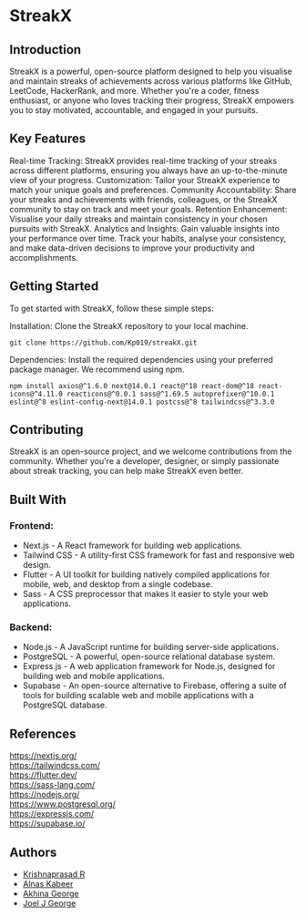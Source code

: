 # StreakX


## Introduction

StreakX is a powerful, open-source platform designed to help you visualise and maintain streaks of achievements across various platforms like GitHub, LeetCode, HackerRank, and more. Whether you're a coder, fitness enthusiast, or anyone who loves tracking their progress, StreakX empowers you to stay motivated, accountable, and engaged in your pursuits.

## Key Features

Real-time Tracking: StreakX provides real-time tracking of your streaks across different platforms, ensuring you always have an up-to-the-minute view of your progress.
Customization: Tailor your StreakX experience to match your unique goals and preferences. 
Community Accountability: Share your streaks and achievements with friends, colleagues, or the StreakX community to stay on track and meet your goals.
Retention Enhancement: Visualise your daily streaks and maintain consistency in your chosen pursuits with StreakX.
Analytics and Insights: Gain valuable insights into your performance over time. Track your habits, analyse your consistency, and make data-driven decisions to improve your productivity and accomplishments.

## Getting Started

To get started with StreakX, follow these simple steps:

Installation: Clone the StreakX repository to your local machine.

``` 
git clone https://github.com/Kp019/streakX.git
```
Dependencies: Install the required dependencies using your preferred package manager. We recommend using npm.

```
npm install axios@^1.6.0 next@14.0.1 react@^18 react-dom@^18 react-icons@^4.11.0 reacticons@^0.0.1 sass@^1.69.5 autoprefixer@^10.0.1 eslint@^8 eslint-config-next@14.0.1 postcss@^8 tailwindcss@^3.3.0
```

## Contributing

StreakX is an open-source project, and we welcome contributions from the community. Whether you're a developer, designer, or simply passionate about streak tracking, you can help make StreakX even better.

## Built With

### Frontend:

- Next.js - A React framework for building web applications. 
- Tailwind CSS - A utility-first CSS framework for fast and responsive web design.
- Flutter - A UI toolkit for building natively compiled applications for mobile, web, and desktop from a single codebase.
- Sass - A CSS preprocessor that makes it easier to style your web applications.

### Backend:

* Node.js - A JavaScript runtime for building server-side applications.
* PostgreSQL - A powerful, open-source relational database system.
* Express.js - A web application framework for Node.js, designed for building web and mobile applications.
* Supabase - An open-source alternative to Firebase, offering a suite of tools for building scalable web and mobile applications with a PostgreSQL database.

## References

https://nextjs.org/ \
https://tailwindcss.com/ \
https://flutter.dev/ \
https://sass-lang.com/ \
https://nodejs.org/ \
https://www.postgresql.org/ \
https://expressjs.com/ \
https://supabase.io/


## Authors

- [Krishnaprasad R](https://github.com/Kp019)
- [Alnas Kabeer](https://github.com/technodumb)
- [Akhina George](https://github.com/akhinageorge)
- [Joel J George](https://github.com/JoJosuk)
